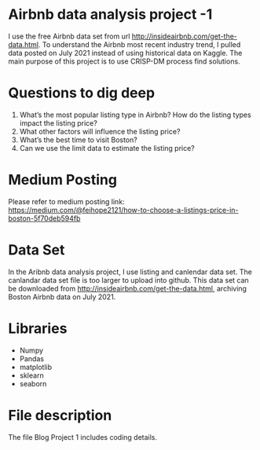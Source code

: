 # Airbnb data analysis project -1
I use the free Airbnb data set from url http://insideairbnb.com/get-the-data.html. To understand the Airbnb most recent industry trend, I pulled data posted on July 2021 instead of using historical data on Kaggle. 
The main purpose of this project is to use CRISP-DM process find solutions.

# Questions to dig deep
1. What’s the most popular listing type in Airbnb? How do the listing types impact the listing price?
2. What other factors will influence the listing price?
3. What’s the best time to visit Boston?
4. Can we use the limit data to estimate the listing price?

# Medium Posting
Please refer to medium posting link: https://medium.com/@feihope2121/how-to-choose-a-listings-price-in-boston-5f70deb594fb

# Data Set
In the Aribnb data analysis project, I use listing and canlendar data set. The canlandar data set file is too larger to upload into github. This data set can be downloaded from http://insideairbnb.com/get-the-data.html, archiving Boston Airbnb data on July 2021.

# Libraries
- Numpy
- Pandas
- matplotlib
- sklearn
- seaborn

# File description
The file Blog Project 1 includes coding details.  


